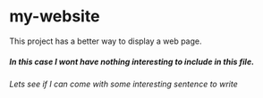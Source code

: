 # my-website
This project has a better way to display a web page.
##### In this case I wont have nothing interesting to include in this file.
*Lets see if I can come with some interesting sentence to write*
